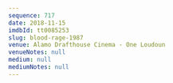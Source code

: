 ```yaml
---
sequence: 717
date: 2018-11-15
imdbId: tt0085253
slug: blood-rage-1987
venue: Alamo Drafthouse Cinema - One Loudoun
venueNotes: null
medium: null
mediumNotes: null
---
```

